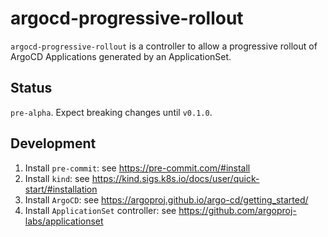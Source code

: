 # argocd-progressive-rollout

`argocd-progressive-rollout` is a controller to allow a progressive rollout of ArgoCD Applications generated by an ApplicationSet.

## Status

`pre-alpha`. Expect breaking changes until `v0.1.0`.

## Development

1. Install `pre-commit`: see <https://pre-commit.com/#install>
1. Install `kind`: see <https://kind.sigs.k8s.io/docs/user/quick-start/#installation>
1. Install `ArgoCD`: see <https://argoproj.github.io/argo-cd/getting_started/>
1. Install `ApplicationSet` controller: see <https://github.com/argoproj-labs/applicationset>
